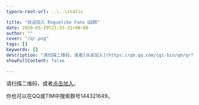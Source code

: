 ```yaml
---
typora-root-url: ..\..\static

title: "欢迎加入 Roguelike Fans QQ群"
date: 2020-05-29T21:55:31+08:00
author: ""
cover: "/qr.png"
tags: []
keywords: []
description: "请扫描二维码，或者[点击加入](https://qm.qq.com/cgi-bin/qm/qr?k=bFZjTLCoJ_2Y1SESMbUxIc4kJI7fd4Dv&authKey=IRxGU2z2V9qY7KxLIe6ouHGwwcZhMK7dqj+9VUmP6FEOMQ28fjE3Y1lJYYcfYqTT&noverify=0)。你也可以在QQ或TIM中搜索群号144321649。"
showFullContent: false

---
```


请扫描二维码，或者[点击加入](https://qm.qq.com/cgi-bin/qm/qr?k=bFZjTLCoJ_2Y1SESMbUxIc4kJI7fd4Dv&authKey=IRxGU2z2V9qY7KxLIe6ouHGwwcZhMK7dqj+9VUmP6FEOMQ28fjE3Y1lJYYcfYqTT&noverify=0)。

你也可以在QQ或TIM中搜索群号144321649。